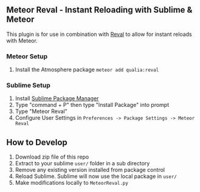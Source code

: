 ## Meteor Reval - Instant Reloading with Sublime & Meteor

This plugin is for use in combination with [Reval](https://github.com/qualialabs/reval) to allow for instant reloads with Meteor.

### Meteor Setup

1. Install the Atmosphere package `meteor add qualia:reval`

### Sublime Setup

1. Install [Sublime Package Manager](https://packagecontrol.io/installation)
2. Type "command + P" then type "Install Package" into prompt
3. Type "Meteor Reval"
4. Configure User Settings in `Preferences -> Package Settings -> Meteor Reval`

## How to Develop

1. Download zip file of this repo
2. Extract to your sublime `user/` folder in a sub directory
3. Remove any existing version installed from package control
4. Reload Sublime. Sublime will now use the local package in `user/`
5. Make modifications locally to `MeteorReval.py`

